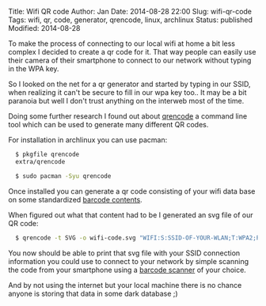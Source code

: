 Title:       Wifi QR code
Author:      Jan
Date: 	     2014-08-28 22:00
Slug:	     wifi-qr-code
Tags: 	     wifi, qr, code, generator, qrencode, linux, archlinux
Status:      published
Modified:    2014-08-28

To make the process of connecting to our local wifi at home a bit less complex I decided to create a qr code for it. That way people can easily use their camera of their smartphone to connect to our network without typing in the WPA key.

So I looked on the net for a qr generator and started by typing in our SSID, when realizing it can't be secure to fill in our wpa key too.. It may be a bit paranoia but well I don't trust anything on the interweb most of the time.

Doing some further research I found out about [qrencode](http://fukuchi.org/works/qrencode/) a command line tool which can be used to generate many different QR codes.

For installation in archlinux you can use pacman:

```bash
  $ pkgfile qrencode
  extra/qrencode

  $ sudo pacman -Syu qrencode
```

Once installed you can generate a qr code consisting of your wifi data base on some standardized [barcode contents](https://github.com/zxing/zxing/wiki/Barcode-Contents).

When figured out what that content had to be I generated an svg file of our QR code:

```bash
  $ qrencode -t SVG -o wifi-code.svg "WIFI:S:SSID-OF-YOUR-WLAN;T:WPA2;P:YOUR-WPA2-KEY;;"
```

You now should be able to print that svg file with your SSID connection information you could use to connect to your network by simple scanning the code from your smartphone using a [barcode scanner](https://play.google.com/store/search?q=barcode) of your choice.

And by not using the internet but your local machine there is no chance anyone is storing that data in some dark database ;)
